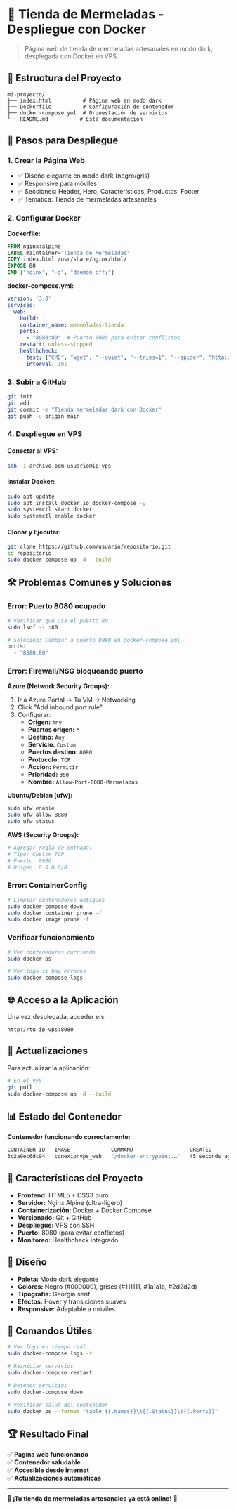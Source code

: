 # 🍯 Tienda de Mermeladas - Despliegue con Docker

> Página web de tienda de mermeladas artesanales en modo dark, desplegada con Docker en VPS.

## 📁 Estructura del Proyecto

```
mi-proyecto/
├── index.html          # Página web en modo dark
├── Dockerfile          # Configuración de contenedor
├── docker-compose.yml  # Orquestación de servicios
└── README.md          # Esta documentación
```

## 🚀 Pasos para Despliegue

### 1. **Crear la Página Web**
- ✅ Diseño elegante en modo dark (negro/gris)
- ✅ Responsive para móviles
- ✅ Secciones: Header, Hero, Características, Productos, Footer
- ✅ Temática: Tienda de mermeladas artesanales

### 2. **Configurar Docker**

**Dockerfile:**
```dockerfile
FROM nginx:alpine
LABEL maintainer="Tienda de Mermeladas"
COPY index.html /usr/share/nginx/html/
EXPOSE 80
CMD ["nginx", "-g", "daemon off;"]
```

**docker-compose.yml:**
```yaml
version: '3.8'
services:
  web:
    build: .
    container_name: mermeladas-tienda
    ports:
      - "8080:80"  # Puerto 8080 para evitar conflictos
    restart: unless-stopped
    healthcheck:
      test: ["CMD", "wget", "--quiet", "--tries=1", "--spider", "http://localhost"]
      interval: 30s
```

### 3. **Subir a GitHub**
```bash
git init
git add .
git commit -m "Tienda mermeladas dark con Docker"
git push -u origin main
```

### 4. **Despliegue en VPS**

#### **Conectar al VPS:**
```bash
ssh -i archivo.pem usuario@ip-vps
```

#### **Instalar Docker:**
```bash
sudo apt update
sudo apt install docker.io docker-compose -y
sudo systemctl start docker
sudo systemctl enable docker
```

#### **Clonar y Ejecutar:**
```bash
git clone https://github.com/usuario/repositorio.git
cd repositorio
sudo docker-compose up -d --build
```

## 🛠️ Problemas Comunes y Soluciones

### **Error: Puerto 8080 ocupado**
```bash
# Verificar qué usa el puerto 80
sudo lsof -i :80

# Solución: Cambiar a puerto 8080 en docker-compose.yml
ports:
  - "8080:80"
```

### **Error: Firewall/NSG bloqueando puerto**

**Azure (Network Security Groups):**
1. Ir a Azure Portal → Tu VM → Networking
2. Click "Add inbound port rule"
3. Configurar:
   - **Origen:** `Any`
   - **Puertos origen:** `*`
   - **Destino:** `Any`
   - **Servicio:** `Custom`
   - **Puertos destino:** `8080`
   - **Protocolo:** `TCP`
   - **Acción:** `Permitir`
   - **Prioridad:** `350`
   - **Nombre:** `Allow-Port-8080-Mermeladas`

**Ubuntu/Debian (ufw):**
```bash
sudo ufw enable
sudo ufw allow 8080
sudo ufw status
```

**AWS (Security Groups):**
```bash
# Agregar regla de entrada:
# Tipo: Custom TCP
# Puerto: 8080
# Origen: 0.0.0.0/0
```

### **Error: ContainerConfig**
```bash
# Limpiar contenedores antiguos
sudo docker-compose down
sudo docker container prune -f
sudo docker image prune -f
```

### **Verificar funcionamiento**
```bash
# Ver contenedores corriendo
sudo docker ps

# Ver logs si hay errores
sudo docker-compose logs
```

## 🌐 Acceso a la Aplicación

Una vez desplegada, acceder en:
```
http://tu-ip-vps:8080
```

## 🔄 Actualizaciones

Para actualizar la aplicación:

```bash
# En el VPS
git pull
sudo docker-compose up -d --build
```

## 📊 Estado del Contenedor

**Contenedor funcionando correctamente:**
```bash
CONTAINER ID   IMAGE             COMMAND                  CREATED          STATUS                    PORTS                    NAMES
3c2a9ec6dc94   conexionvps_web   "/docker-entrypoint.…"   45 seconds ago   Up 44 seconds (healthy)   0.0.0.0:8080->80/tcp    mermeladas-tienda
```

## 🎯 Características del Proyecto

- **Frontend:** HTML5 + CSS3 puro
- **Servidor:** Nginx Alpine (ultra-ligero)
- **Containerización:** Docker + Docker Compose
- **Versionado:** Git + GitHub
- **Despliegue:** VPS con SSH
- **Puerto:** 8080 (para evitar conflictos)
- **Monitoreo:** Healthcheck integrado

## 🎨 Diseño

- **Paleta:** Modo dark elegante
- **Colores:** Negro (#000000), grises (#111111, #1a1a1a, #2d2d2d)
- **Tipografía:** Georgia serif
- **Efectos:** Hover y transiciones suaves
- **Responsive:** Adaptable a móviles

## 📝 Comandos Útiles

```bash
# Ver logs en tiempo real
sudo docker-compose logs -f

# Reiniciar servicios
sudo docker-compose restart

# Detener servicios
sudo docker-compose down

# Verificar salud del contenedor
sudo docker ps --format "table {{.Names}}\t{{.Status}}\t{{.Ports}}"
```

## 🏆 Resultado Final

✅ **Página web funcionando**  
✅ **Contenedor saludable**  
✅ **Accesible desde internet**  
✅ **Actualizaciones automáticas**  

---

**🍯 ¡Tu tienda de mermeladas artesanales ya está online!** 🌟

